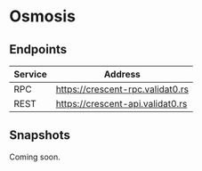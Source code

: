 # Osmosis

## Endpoints

|Service|Address|
|-------|--------|
|RPC|https://crescent-rpc.validat0.rs|
|REST|https://crescent-api.validat0.rs|

## Snapshots

Coming soon.
